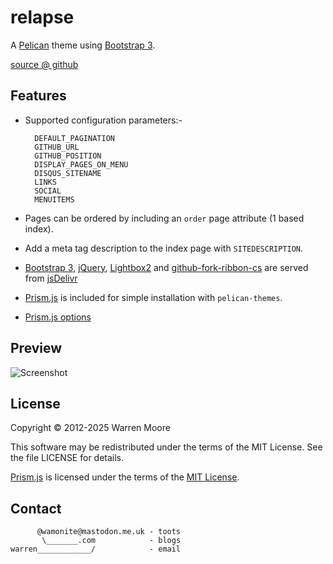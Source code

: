 # relapse

A [Pelican](https://getpelican.com) theme using [Bootstrap 3](https://getbootstrap.com/docs/3.4/).

[source @ github](https://github.com/wamonite/relapse)

## Features

* Supported configuration parameters:-

        DEFAULT_PAGINATION
        GITHUB_URL
        GITHUB_POSITION
        DISPLAY_PAGES_ON_MENU
        DISQUS_SITENAME
        LINKS
        SOCIAL
        MENUITEMS

* Pages can be ordered by including an ``order`` page attribute (1 based index).
* Add a meta tag description to the index page with ``SITEDESCRIPTION``.
* [Bootstrap 3](https://getbootstrap.com/docs/3.4/), [jQuery](https://jquery.com/), [Lightbox2](http://lokeshdhakar.com/projects/lightbox2/) and [github-fork-ribbon-cs](https://simonwhitaker.github.io/github-fork-ribbon-css/) are served from [jsDelivr](https://www.jsdelivr.com)
* [Prism.js](http://prismjs.com/) is included for simple installation with ``pelican-themes``.
* [Prism.js options](http://prismjs.com/download.html?themes=prism&languages=markup+css+clike+javascript+bash+c+cpp+ruby+docker+git+http+json+lua+makefile+markdown+nginx+processing+python+rest+sql+vim+yaml&plugins=line-numbers+file-highlight+toolbar+show-language)

## Preview

![Screenshot](https://raw.github.com/wamonite/relapse/master/preview.png)

## License

Copyright © 2012-2025 Warren Moore

This software may be redistributed under the terms of the MIT License.
See the file LICENSE for details.

[Prism.js](http://prismjs.com/) is licensed under the terms of the [MIT License](https://github.com/PrismJS/prism/blob/master/LICENSE).

## Contact

          @wamonite@mastodon.me.uk - toots
           \_______.com            - blogs
    warren____________/            - email
